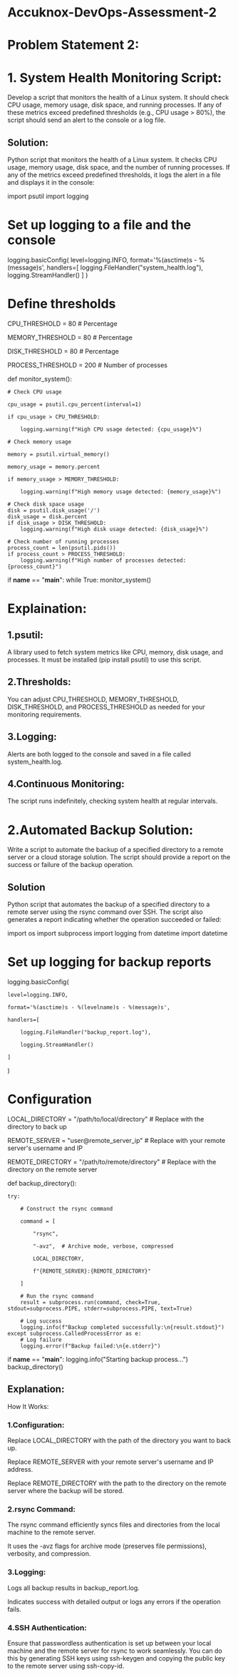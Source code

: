 # Accuknox-DevOps-Assessment-2

# Problem Statement 2: 

# 1. System Health Monitoring Script: 
Develop a script that monitors the health of a Linux system. It should check CPU usage, memory usage, disk space, and running processes. If any of these metrics exceed predefined thresholds (e.g., CPU usage > 80%), the script should send an alert to the console or a log file.

## Solution:
Python script that monitors the health of a Linux system. It checks CPU usage, memory usage, disk space, and the number of running processes. If any of the metrics exceed predefined thresholds, it logs the alert in a file and displays it in the console:

import psutil
import logging

# Set up logging to a file and the console
logging.basicConfig(
    level=logging.INFO,
    format='%(asctime)s - %(message)s',
    handlers=[
        logging.FileHandler("system_health.log"),
        logging.StreamHandler()
    ]
)

# Define thresholds
CPU_THRESHOLD = 80  # Percentage

MEMORY_THRESHOLD = 80  # Percentage

DISK_THRESHOLD = 80  # Percentage

PROCESS_THRESHOLD = 200  # Number of processes

def monitor_system():

    # Check CPU usage
    
    cpu_usage = psutil.cpu_percent(interval=1)
    
    if cpu_usage > CPU_THRESHOLD:
    
        logging.warning(f"High CPU usage detected: {cpu_usage}%")

    # Check memory usage
    
    memory = psutil.virtual_memory()
    
    memory_usage = memory.percent
    
    if memory_usage > MEMORY_THRESHOLD:
    
        logging.warning(f"High memory usage detected: {memory_usage}%")

    # Check disk space usage
    disk = psutil.disk_usage('/')
    disk_usage = disk.percent
    if disk_usage > DISK_THRESHOLD:
        logging.warning(f"High disk usage detected: {disk_usage}%")

    # Check number of running processes
    process_count = len(psutil.pids())
    if process_count > PROCESS_THRESHOLD:
        logging.warning(f"High number of processes detected: {process_count}")

if __name__ == "__main__":
    while True:
        monitor_system()

# Explaination:        
## 1.psutil:
A library used to fetch system metrics like CPU, memory, disk usage, and processes. It must be installed (pip install psutil) to use this script.

## 2.Thresholds: 
You can adjust CPU_THRESHOLD, MEMORY_THRESHOLD, DISK_THRESHOLD, and PROCESS_THRESHOLD as needed for your monitoring requirements.

## 3.Logging: 
Alerts are both logged to the console and saved in a file called system_health.log.

## 4.Continuous Monitoring: 
The script runs indefinitely, checking system health at regular intervals.

# 2.Automated Backup Solution: 
Write a script to automate the backup of a specified directory to a remote server or a cloud storage solution. The script should provide a report on the success or failure of the backup operation. 

## Solution
Python script that automates the backup of a specified directory to a remote server using the rsync command over SSH. The script also generates a report indicating whether the operation succeeded or failed:

import os
import subprocess
import logging
from datetime import datetime

# Set up logging for backup reports

logging.basicConfig(

    level=logging.INFO,
    
    format='%(asctime)s - %(levelname)s - %(message)s',
    
    handlers=[
    
        logging.FileHandler("backup_report.log"),
        
        logging.StreamHandler()
        
    ]
)

# Configuration

LOCAL_DIRECTORY = "/path/to/local/directory"  # Replace with the directory to back up

REMOTE_SERVER = "user@remote_server_ip"  # Replace with your remote server's username and IP

REMOTE_DIRECTORY = "/path/to/remote/directory"  # Replace with the directory on the remote server


def backup_directory():

    try:
    
        # Construct the rsync command
        
        command = [
        
            "rsync",
            
            "-avz",  # Archive mode, verbose, compressed
            
            LOCAL_DIRECTORY,
            
            f"{REMOTE_SERVER}:{REMOTE_DIRECTORY}"
            
        ]
        
        # Run the rsync command
        result = subprocess.run(command, check=True, stdout=subprocess.PIPE, stderr=subprocess.PIPE, text=True)
        
        # Log success
        logging.info(f"Backup completed successfully:\n{result.stdout}")
    except subprocess.CalledProcessError as e:
        # Log failure
        logging.error(f"Backup failed:\n{e.stderr}")

if __name__ == "__main__":
    logging.info("Starting backup process...")
    backup_directory()

## Explanation:

How It Works:
### 1.Configuration:

Replace LOCAL_DIRECTORY with the path of the directory you want to back up.

Replace REMOTE_SERVER with your remote server's username and IP address.

Replace REMOTE_DIRECTORY with the path to the directory on the remote server where the backup will be stored.

### 2.rsync Command:

The rsync command efficiently syncs files and directories from the local machine to the remote server.

It uses the -avz flags for archive mode (preserves file permissions), verbosity, and compression.

### 3.Logging:

Logs all backup results in backup_report.log.

Indicates success with detailed output or logs any errors if the operation fails.

### 4.SSH Authentication:

Ensure that passwordless authentication is set up between your local machine and the remote server for rsync to work seamlessly. You can do this by generating SSH keys using ssh-keygen and copying the public key to the remote server using ssh-copy-id.


